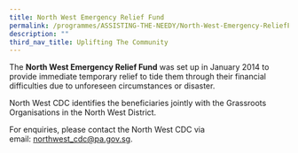 ```yaml
---
title: North West Emergency Relief Fund
permalink: /programmes/ASSISTING-THE-NEEDY/North-West-Emergency-ReliefFund
description: ""
third_nav_title: Uplifting The Community
---
```


The **North West Emergency Relief Fund** was set up in January 2014 to provide immediate temporary relief to tide them through their financial difficulties due to unforeseen circumstances or disaster. 

North West CDC identifies the beneficiaries jointly with the Grassroots Organisations in the North West District.  
  
For enquiries, please contact the North West CDC via email: [northwest\_cdc@pa.gov.sg](mailto:northwest_cdc@pa.gov.sg).